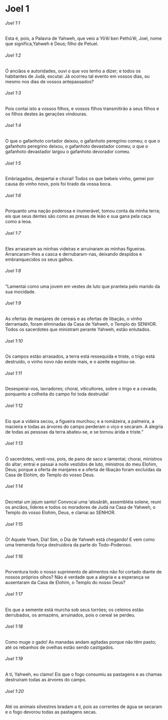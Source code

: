 # Joel 1

###### Joel 1:1

Esta é, pois, a Palavra de Yahweh, que veio a Yô’êl ben Pethû’êl, Joel, nome que significa,Yahweh é Deus; filho de Petuel.

###### Joel 1:2

Ó anciãos e autoridades, ouvi o que vos tenho a dizer; e todos os habitantes de Judá, escutai: Já ocorreu tal evento em vossos dias, ou mesmo nos dias de vossos antepassados?

###### Joel 1:3

Pois contai isto a vossos filhos, e vossos filhos transmitirão a seus filhos e os filhos destes às gerações vindouras.

###### Joel 1:4

O que o gafanhoto cortador deixou, o gafanhoto peregrino comeu; o que o gafanhoto peregrino deixou, o gafanhoto devastador comeu; o que o gafanhoto devastador largou o gafanhoto devorador comeu.

###### Joel 1:5

Embriagados, despertai e chorai! Todos os que bebeis vinho, gemei por causa do vinho novo, pois foi tirado da vossa boca.

###### Joel 1:6

Porquanto uma nação poderosa e inumerável, tomou conta da minha terra; eis que seus dentes são como as presas de leão e sua gana pela caça como a leoa.

###### Joel 1:7

Eles arrasaram as minhas videiras e arruinaram as minhas figueiras. Arrancaram-lhes a casca e derrubaram-nas, deixando despidos e embranquecidos os seus galhos.

###### Joel 1:8

“Lamentai como uma jovem em vestes de luto que pranteia pelo marido da sua mocidade.

###### Joel 1:9

As ofertas de manjares de cereais e as ofertas de libação, o vinho derramado, foram eliminadas da Casa de Yahweh, o Templo do SENHOR. Todos os sacerdotes que ministram perante Yahweh, estão enlutados.

###### Joel 1:10

Os campos estão arrasados, a terra está ressequida e triste, o trigo está destruído, o vinho novo não existe mais, e o azeite esgotou-se.

###### Joel 1:11

Desesperai-vos, lavradores; chorai, viticultores, sobre o trigo e a cevada; porquanto a colheita do campo foi toda destruída!

###### Joel 1:12

Eis que a videira secou, a figueira murchou; e a romãzeira, a palmeira, a macieira e todas as árvores do campo perderam o viço e secaram. A alegria de todas as pessoas da terra abateu-se, e se tornou árida e triste.”

###### Joel 1:13

Ó sacerdotes, vesti-vos, pois, de pano de saco e lamentai; chorai, ministros do altar; entrai e passai a noite vestidos de luto, ministros do meu Elohim, Deus; porque a oferta de manjares e a oferta de libação foram excluídas da Casa de Elohim, do Templo do vosso Deus.

###### Joel 1:14

Decretai um jejum santo! Convocai uma ‘atssãrâh, assembléia solene, reuni os anciãos, líderes e todos os moradores de Judá na Casa de Yahweh, o Templo do vosso Elohim, Deus, e clamai ao SENHOR.

###### Joel 1:15

Ó! Aquele Yown, Dia! Sim, o Dia de Yahweh está chegando! E vem como uma tremenda força destruidora da parte do Todo-Poderoso.

###### Joel 1:16

Porventura todo o nosso suprimento de alimentos não foi cortado diante de nossos próprios olhos? Não é verdade que a alegria e a esperança se ausentaram da Casa de Elohim, o Templo do nosso Deus?

###### Joel 1:17

Eis que a semente está murcha sob seus torrões; os celeiros estão derrubados, os armazéns, arruinados, pois o cereal se perdeu.

###### Joel 1:18

Como muge o gado! As manadas andam agitadas porque não têm pasto; até os rebanhos de ovelhas estão sendo castigados.

###### Joel 1:19

A ti, Yahweh, eu clamo! Eis que o fogo consumiu as pastagens e as chamas destruíram todas as árvores do campo.

###### Joel 1:20

Até os animais silvestres bradam a ti, pois as correntes de água se secaram e o fogo devorou todas as pastagens secas.


